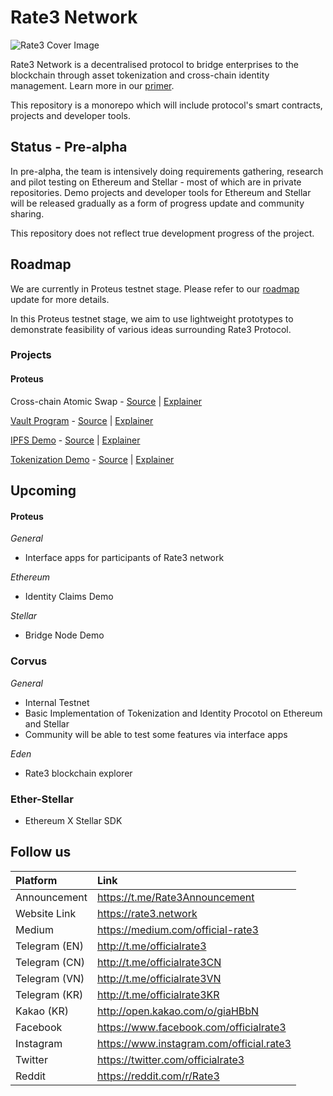 # Rate3 Network

![Rate3 Cover Image](https://s3-ap-southeast-1.amazonaws.com/rate3/Rate3_Cover.png)

Rate3 Network is a decentralised protocol to bridge enterprises to the blockchain through asset tokenization and cross-chain identity management. Learn more in our [primer](https://s3-ap-southeast-1.amazonaws.com/rate3/Rate3_Investor_Primer.pdf).

This repository is a monorepo which will include protocol's smart contracts, projects and developer tools.

## Status - Pre-alpha
In pre-alpha, the team is intensively doing requirements gathering, research and pilot testing on Ethereum and Stellar - most of which are in private repositories. Demo projects and developer tools for Ethereum and Stellar will be released gradually as a form of progress update and community sharing.

This repository does not reflect true development progress of the project.

## Roadmap

We are currently in Proteus testnet stage. Please refer to our [roadmap](https://medium.com/official-rate3/rate3-roadmap-update-1716851383c6) update for more details.

In this Proteus testnet stage, we aim to use lightweight prototypes to demonstrate feasibility of various ideas surrounding Rate3 Protocol.


### Projects

#### Proteus
Cross-chain Atomic Swap - [Source](https://github.com/rate-engineering/rate3-cross-chain) | [Explainer](https://medium.com/official-rate3/cross-chain-atomic-swaps-check-out-our-github-now-a554d74e2f1a)

[Vault Program](https://vault.rate3.network) - [Source](https://github.com/rate-engineering/rate3-locking-release) | [Explainer](https://medium.com/official-rate3/step-by-step-guide-to-locking-your-rte-tokens-8ca849579bf5)

[IPFS Demo](https://ipfs.demo.rate3.network) - [Source](https://github.com/rate-engineering/rate3-monorepo/tree/dev/packages/demo/ipfs) | [Explainer](https://medium.com/official-rate3/rate3-ipfs-demo-daf6f27f0a4a)

[Tokenization Demo](https://tokenization.rate3.network) - [Source](https://github.com/rate-engineering/rate3-monorepo/tree/dev/packages/demo/tokenization) | [Explainer](https://medium.com/official-rate3/rate3-testnet-v0-1-proteus-tokenization-proof-of-concept-c84b1a60e82)

## Upcoming


#### Proteus
_General_
- Interface apps for participants of Rate3 network

_Ethereum_ 
- Identity Claims Demo

_Stellar_ 
- Bridge Node Demo 

### Corvus
_General_
- Internal Testnet
- Basic Implementation of Tokenization and Identity Procotol on Ethereum and Stellar
- Community will be able to test some features via interface apps

_Eden_
- Rate3 blockchain explorer

### Ether-Stellar
- Ethereum X Stellar SDK


## Follow us

| Platform | Link |
| :----- | :------------ |
| Announcement | https://t.me/Rate3Announcement |
| Website Link | https://rate3.network |
| Medium | https://medium.com/official-rate3 |
| Telegram (EN) | http://t.me/officialrate3 |
| Telegram (CN) | http://t.me/officialrate3CN |
| Telegram (VN) | http://t.me/officialrate3VN |
| Telegram (KR) | http://t.me/officialrate3KR |
| Kakao (KR) | http://open.kakao.com/o/giaHBbN |
| Facebook | https://www.facebook.com/officialrate3 |
| Instagram | https://www.instagram.com/official.rate3 |
| Twitter | https://twitter.com/officialrate3 |
| Reddit | https://reddit.com/r/Rate3 |
